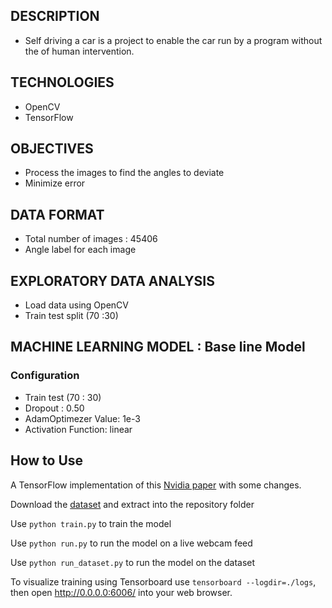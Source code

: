 ## DESCRIPTION
- Self driving a car is a project to enable the car run by a program without the of human intervention. 
## TECHNOLOGIES 
 - OpenCV
 - TensorFlow
 ## OBJECTIVES
 - Process the images to find the angles to deviate
 - Minimize error
 ## DATA FORMAT
 - Total number of images : 45406
 - Angle label for each image
 ## EXPLORATORY DATA ANALYSIS
  - Load data using OpenCV
  - Train test split (70 :30)
  ## MACHINE LEARNING MODEL : Base line Model
  
  ### Configuration
   - Train test (70 : 30)
   - Dropout : 0.50
   - AdamOptimezer Value: 1e-3
   - Activation Function: linear
   
## How to Use
A TensorFlow implementation of this [Nvidia paper](https://arxiv.org/pdf/1604.07316.pdf) with some changes.

Download the [dataset](https://drive.google.com/file/d/0B-KJCaaF7elleG1RbzVPZWV4Tlk/view?usp=sharing) and extract into the repository folder

Use `python train.py` to train the model

Use `python run.py` to run the model on a live webcam feed

Use `python run_dataset.py` to run the model on the dataset

To visualize training using Tensorboard use `tensorboard --logdir=./logs`, then open http://0.0.0.0:6006/ into your web browser.
